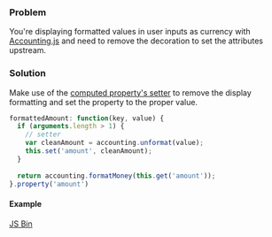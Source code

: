 ### Problem

You're displaying formatted values in user inputs as currency with
[Accounting.js][accounting] and need to remove the decoration to set the
attributes upstream.

### Solution

Make use of the [computed property's setter][setters] to remove the
display formatting and set the property to the proper value.

```js
formattedAmount: function(key, value) {
  if (arguments.length > 1) {
    // setter
    var cleanAmount = accounting.unformat(value);
    this.set('amount', cleanAmount);
  }
  
  return accounting.formatMoney(this.get('amount'));
}.property('amount')
```

#### Example

<a class="jsbin-embed" href="http://emberjs.jsbin.com/AqeVuZI/2/embed?live,js,output">JS Bin</a>

[setters]: /guides/object-model/computed-properties/
[accounting]: http://josscrowcroft.github.io/accounting.js/

